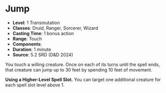 # Jump

- **Level**: 1 Transmutation
- **Classes**: Druid, Ranger, Sorcerer, Wizard
- **Casting Time**: 1 bonus action
- **Range**: Touch
- **Components**: 
- **Duration**: 1 minute
- **Source**: 5.2 SRD (D&D 2024)

You touch a willing creature. Once on each of its turns until the spell ends, that creature can jump up to 30 feet by spending 10 feet of movement.

**Using a Higher-Level Spell Slot.** You can target one additional creature for each spell slot level above 1.
